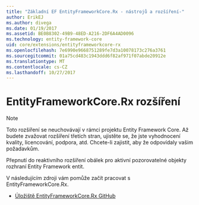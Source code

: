 ```yaml
---
title: "Základní EF EntityFrameworkCore.Rx - nástrojů a rozšíření-"
author: ErikEJ
ms.author: divega
ms.date: 01/19/2017
ms.assetid: BE0B8302-49B9-48ED-A216-2DF6A4AD0096
ms.technology: entity-framework-core
uid: core/extensions/entityframeworkcore-rx
ms.openlocfilehash: 7e6990e9668751289fe7d3a10078173c276a3761
ms.sourcegitcommit: 01a75cd483c1943ddd6f82af971f07abde20912e
ms.translationtype: MT
ms.contentlocale: cs-CZ
ms.lasthandoff: 10/27/2017
---
```

# <a name="entityframeworkcorerx-extension"></a>EntityFrameworkCore.Rx rozšíření

> [!NOTE]  
> Toto rozšíření se neuchovávají v rámci projektu Entity Framework Core. Až budete zvažovat rozšíření třetích stran, ujistěte se, že jste vyhodnocení kvality, licencování, podpora, atd. Chcete-li zajistit, aby že odpovídaly vašim požadavkům.

Přepnutí do reaktivního rozšíření obálek pro aktivní pozorovatelné objekty rozhraní Entity Framework entit.

V následujícím zdroji vám pomůže začít pracovat s EntityFrameworkCore.Rx.
* [Úložiště EntityFrameworkCore.Rx GitHub](https://github.com/NickStrupat/EntityFramework.Rx/)
